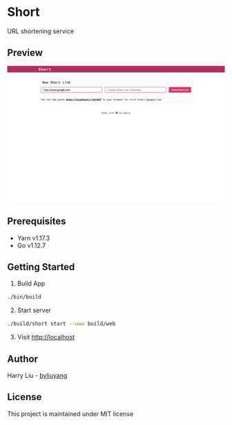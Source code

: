 # Short
URL shortening service

## Preview
![Home](doc/screenshot/home.png)

## Prerequisites
- Yarn v1.17.3
- Go   v1.12.7

## Getting Started

1. Build App
```bash
./bin/build
```

2. Start server
```bash
./build/short start --www build/web
```

3. Visit [http://localhost](http://localhost)

## Author
Harry Liu - [byliuyang](https://github.com/byliuyang)

## License
This project is maintained under MIT license